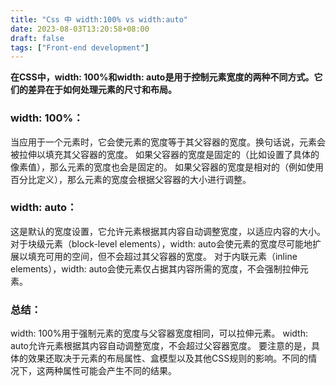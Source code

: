 ```yaml
---
title: "Css 中 width:100% vs width:auto"
date: 2023-08-03T13:20:58+08:00
draft: false
tags: ["Front-end development"]
---
```


**在CSS中，width: 100%和width: auto是用于控制元素宽度的两种不同方式。它们的差异在于如何处理元素的尺寸和布局。**

### width: 100%：

当应用于一个元素时，它会使元素的宽度等于其父容器的宽度。换句话说，元素会被拉伸以填充其父容器的宽度。
如果父容器的宽度是固定的（比如设置了具体的像素值），那么元素的宽度也会是固定的。
如果父容器的宽度是相对的（例如使用百分比定义），那么元素的宽度会根据父容器的大小进行调整。


### width: auto：

这是默认的宽度设置，它允许元素根据其内容自动调整宽度，以适应内容的大小。
对于块级元素（block-level elements），width: auto会使元素的宽度尽可能地扩展以填充可用的空间，但不会超过其父容器的宽度。
对于内联元素（inline elements），width: auto会使元素仅占据其内容所需的宽度，不会强制拉伸元素。

### 总结：

width: 100%用于强制元素的宽度与父容器宽度相同，可以拉伸元素。
width: auto允许元素根据其内容自动调整宽度，不会超过父容器宽度。
要注意的是，具体的效果还取决于元素的布局属性、盒模型以及其他CSS规则的影响。不同的情况下，这两种属性可能会产生不同的结果。
